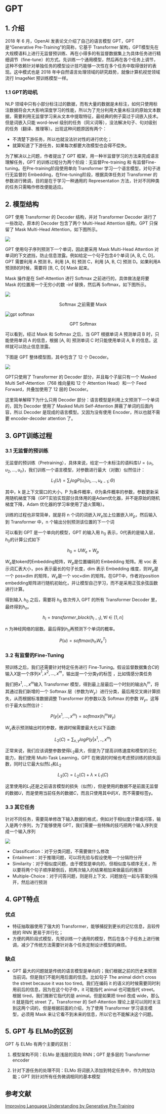 # GPT
## 1. 介绍

2018 年 6 月，OpenAI 发表论文介绍了自己的语言模型 GPT，GPT 是“Generative Pre-Training”的简称，它基于 Transformer 架构，GPT模型先在大规模语料上进行无监督预训练、再在小得多的有监督数据集上为具体任务进行精细调节（fine-tune）的方式。先训练一个通用模型，然后再在各个任务上调节，这种不依赖针对单独任务的模型设计技巧能够一次性在多个任务中取得很好的表现。这中模式也是 2018 年中自然语言处理领域的研究趋势，就像计算机视觉领域流行 ImageNet 预训练模型一样。


### 1.1 GPT的动机

NLP 领域中只有小部分标注过的数据，而有大量的数据是未标注，如何只使用标注数据将会大大影响深度学习的性能，所以为了充分利用大量未标注的原始文本数据，需要利用无监督学习来从文本中提取特征，最经典的例子莫过于词嵌入技术。但是词嵌入只能 word-level 级别的任务（同义词等），没法解决句子、句对级别的任务（翻译、推理等）。出现这种问题原因有两个：

+ 不清楚下游任务，所以也就没法针对性的进行优化；
+ 就算知道了下游任务，如果每次都要大改模型也会得不偿失。

为了解决以上问题，作者提出了 GPT 框架，用一种半监督学习的方法来完成语言理解任务，GPT 的训练过程分为两个阶段：无监督Pre-training 和 有监督Fine-tuning。在Pre-training阶段使用单向 Transformer 学习一个语言模型，对句子进行无监督的 Embedding，在fine-tuning阶段，根据具体任务对 Transformer 的参数进行微调，目的是在于学习一种通用的 Representation 方法，针对不同种类的任务只需略作修改便能适应。


## 2. 模型结构


GPT 使用 Transformer 的 Decoder 结构，并对 Transformer Decoder 进行了一些改动，原本的 Decoder 包含了两个 Multi-Head Attention 结构，GPT 只保留了 Mask Multi-Head Attention，如下图所示。

![](https://raw.githubusercontent.com/w5688414/paddleImage/main/bert_family_img/mask_multi_head_attention.jpeg)

GPT 使用句子序列预测下一个单词，因此要采用 Mask Multi-Head Attention 对单词的下文遮挡，防止信息泄露。例如给定一个句子包含4个单词 [A, B, C, D]，GPT 需要利用 A 预测 B，利用 [A, B] 预测 C，利用 [A, B, C] 预测 D。如果利用A 预测B的时候，需要将 [B, C, D] Mask 起来。

Mask 操作是在 Self-Attention 进行 Softmax 之前进行的，具体做法是将要 Mask 的位置用一个无穷小的数 -inf 替换，然后再 Softmax，如下图所示。

![](https://raw.githubusercontent.com/w5688414/paddleImage/main/bert_family_img/softmax_mask.jpeg)

<center>Softmax 之前需要 Mask</center>

![gpt softmax](https://raw.githubusercontent.com/w5688414/paddleImage/main/bert_family_img/gpt_softmax.jpeg)
<center>GPT Softmax</center>


可以看到，经过 Mask 和 Softmax 之后，当 GPT 根据单词 A 预测单词 B 时，只能使用单词 A 的信息，根据 [A, B] 预测单词 C 时只能使用单词 A, B 的信息。这样就可以防止信息泄露。

下图是 GPT 整体模型图，其中包含了 12 个 Decoder。


![](https://raw.githubusercontent.com/w5688414/paddleImage/main/bert_family_img/gpt_model.jpeg)

GPT只使用了 Transformer 的 Decoder 部分，并且每个子层只有一个 Masked Multi Self-Attention（768 维向量和 12 个 Attention Head）和一个 Feed Forward，共叠加使用了 12 层的 Decoder。

这里简单解释下为什么只用 Decoder 部分：语言模型是利用上文预测下一个单词的，因为 Decoder 使用了 Masked Multi Self-Attention 屏蔽了单词的后面内容，所以 Decoder 是现成的语言模型。又因为没有使用 Encoder，所以也就不需要 encoder-decoder attention 了。

## 3. GPT训练过程

### 3.1 无监督的预训练


无监督的预训练（Pretraining），具体来说，给定一个未标注的语料库$U=\{u_{1},u_{2},...,u_{n}\}$，我们训练一个语言模型，对参数进行最大（对数）似然估计：

$$L_{1}(U)=\sum_{i}log P(u_{i}|u_{1},...,u_{k-1};\Theta)$$

其中，k 是上下文窗口的大小，P 为条件概率，$\Theta$为条件概率的参数，参数更新采用随机梯度下降（GPT实验实现部分具体用的是Adam优化器，并不是原始的随机梯度下降，Adam 优化器的学习率使用了退火策略）。

训练的过程也非常简单，就是将 n 个词的词嵌入$W_{e}$加上位置嵌入$W_{p}$，然后输入到 Transformer 中，n 个输出分别预测该位置的下一个词

可以看到 GPT 是一个单向的模型，GPT 的输入用 $h_{0}$ 表示，0代表的是输入层，$h_{0}$的计算公式如下

$$h_{0}=UW_{e}+W_{p}$$

$W_{e}$是token的Embedding矩阵，$W_{p}$是位置编码的 Embedding 矩阵。用 voc 表示词汇表大小，pos 表示最长的句子长度，dim 表示 Embedding 维度，则$W_{p}$是一个 pos×dim 的矩阵，$W_{e}$是一个 voc×dim 的矩阵。在GPT中，作者对position embedding矩阵进行随机初始化，并让模型自己学习，而不是采用正弦余弦函数进行计算。

得到输入 $h_{0}$ 之后，需要将 $h_{0}$ 依次传入 GPT 的所有 Transformer Decoder 里，最终得到$h_{n}$。

$$h_{l}=transformer\_block(h_{l-1}), \forall l \in [1,n]$$

n 为神经网络的层数。最后得到$h_{n}$再预测下个单词的概率。

$$P(u)=softmax(h_{n}W_{e}^T)$$


### 3.2 有监督的Fine-Tuning

预训练之后，我们还需要针对特定任务进行 Fine-Tuning。假设监督数据集合$C$的输入$X$是一个序列$x^1,x^2,...,x^m$，输出是一个分类y的标签 ，比如情感分类任务

我们把$x^1,..,x^m$输入 Transformer 模型，得到最上层最后一个时刻的输出$h_{l}^m$，将其通过我们新增的一个 Softmax 层（参数为$W_{y}$）进行分类，最后用交叉熵计算损失，从而根据标准数据调整 Transformer 的参数以及 Softmax 的参数 $W_{y}$。这等价于最大似然估计：


$$P(y|x^1,...,x^m)=softmax(h_{l}^mW_{y})$$

$W_{y}$表示预测输出时的参数，微调时候需要最大化以下函数:

$$L_{2}(C)=\sum_{x,y}log P(y|x^1,..,x^m)$$

正常来说，我们应该调整参数使得$L_{2}$最大，但是为了提高训练速度和模型的泛化能力，我们使用 Multi-Task Learning，GPT 在微调的时候也考虑预训练的损失函数，同时让它最大似然$L_{1}$和$L_{2}$

$$L_{3}(C)=L_{2}(C)+\lambda \times L_{1}(C) $$ 

这里使用的$L_{1}$还是之前语言模型的损失（似然），但是使用的数据不是前面无监督的数据$U$，而是使用当前任务的数据$C$，而且只使用其中的$X$，而不需要标签y。

### 3.3 其它任务

针对不同任务，需要简单修改下输入数据的格式，例如对于相似度计算或问答，输入是两个序列，为了能够使用 GPT，我们需要一些特殊的技巧把两个输入序列变成一个输入序列

![](https://raw.githubusercontent.com/w5688414/paddleImage/main/bert_family_img/gpt_task.png)

+ Classification：对于分类问题，不需要做什么修改
+ Entailment：对于推理问题，可以将先验与假设使用一个分隔符分开
+ Similarity：对于相似度问题，由于模型是单向的，但相似度与顺序无关，所以要将两个句子顺序颠倒后，把两次输入的结果相加来做最后的推测
+ Multiple-Choice：对于问答问题，则是将上下文、问题放在一起与答案分隔开，然后进行预测 


## 4. GPT特点
### 优点

+ 特征抽取器使用了强大的 Transformer，能够捕捉到更长的记忆信息，且较传统的 RNN 更易于并行化；
+ 方便的两阶段式模型，先预训练一个通用的模型，然后在各个子任务上进行微调，减少了传统方法需要针对各个任务定制设计模型的麻烦。

### 缺点
+ GPT 最大的问题就是传统的语言模型是单向的；我们根据之前的历史来预测当前词。但是我们不能利用后面的信息。比如句子 The animal didn’t cross the street because it was too tired。我们在编码 it 的语义的时候需要同时利用前后的信息，因为在这个句子中，it 可能指代 animal 也可能指代 street。根据 tired，我们推断它指代的是 animal。但是如果把 tired 改成 wide，那么 it 就是指代 street 了。Transformer 的 Self-Attention 理论上是可以同时关注到这两个词的，但是根据前面的介绍，为了使用 Transformer 学习语言模型，必须用 Mask 来让它看不到未来的信息，所以它也不能解决这个问题。


## 5. GPT 与 ELMo的区别

GPT 与 ELMo 有两个主要的区别：

1. 模型架构不同：ELMo 是浅层的双向 RNN；GPT 是多层的 Transformer encoder

2. 针对下游任务的处理不同：ELMo 将词嵌入添加到特定任务中，作为附加功能；GPT 则针对所有任务微调相同的基本模型

## 参考文献
[Improving Language Understanding by Generative Pre-Training](https://www.semanticscholar.org/paper/Improving-Language-Understanding-by-Generative-Radford-Narasimhan/cd18800a0fe0b668a1cc19f2ec95b5003d0a5035)



